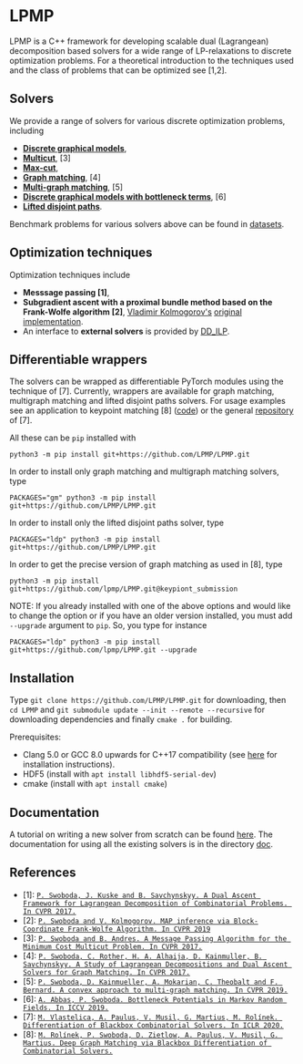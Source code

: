 LPMP
========

<!--- [![Build Status](https://travis-ci.org/LPMP/LPMP.svg?branch=master)](https://travis-ci.org/LPMP/LPMP) --->

LPMP is a C++ framework for developing scalable dual (Lagrangean) decomposition based solvers for a wide range of LP-relaxations to discrete optimization problems.
For a theoretical introduction to the techniques used and the class of problems that can be optimized see [1,2].

## Solvers
We provide a range of solvers for various discrete optimization problems, including
* **[Discrete graphical models](/include/mrf)**,
* **[Multicut](/include/multicut)**, [3]
* **[Max-cut](/include/max_cut)**, 
* **[Graph matching](include/graph_matching)**, [4]
* **[Multi-graph matching](/include/multigraph_matching)**, [5]
* **[Discrete graphical models with bottleneck terms](/include/horizon_tracking)**, [6]
* **[Lifted disjoint paths](include/lifted_disjoint_paths)**.

Benchmark problems for various solvers above can be found in [datasets](/datasets).

## Optimization techniques
Optimization techniques include
* **Messsage passing [1]**,
* **Subgradient ascent with a proximal bundle method based on the Frank-Wolfe algorithm [2]**, [Vladimir Kolmogorov's](http://http://pub.ist.ac.at/~vnk/) [original implementation](http://pub.ist.ac.at/~vnk/papers/FWMAP.html).
* An interface to **external solvers** is provided by [DD_ILP](https://github.com/pawelswoboda/DD_ILP).

## Differentiable wrappers

The solvers can be wrapped as differentiable PyTorch modules using the technique of [7]. Currently, wrappers are available for graph matching, multigraph matching and lifted disjoint paths solvers. For usage examples see an application to keypoint matching [8] ([code](https://github.com/martius-lab/blackbox-deep-graph-matching)) or the general [repository](https://github.com/martius-lab/blackbox-backprop) of [7].

All these can be `pip` installed with

```python3 -m pip install git+https://github.com/LPMP/LPMP.git```

In order to install only graph matching and multigraph matching solvers, type

`PACKAGES="gm" python3 -m pip install git+https://github.com/LPMP/LPMP.git`

In order to install only the lifted disjoint paths solver, type

`PACKAGES="ldp" python3 -m pip install git+https://github.com/LPMP/LPMP.git`

In order to get the precise version of graph matching as used in [8], type

```python3 -m pip install git+https://github.com/lpmp/LPMP.git@keypiont_submission```

NOTE:
If you already installed with one of the above options and would like to change the option or if you have an older version installed, you must add `--upgrade` argument to `pip`. So, you type for instance

`PACKAGES="ldp" python3 -m pip install git+https://github.com/lpmp/LPMP.git --upgrade`

## Installation
Type `git clone https://github.com/LPMP/LPMP.git` for downloading, then `cd LPMP` and `git submodule update --init --remote --recursive` for downloading dependencies and finally `cmake .` for building.

Prerequisites:
* Clang 5.0 or GCC 8.0 upwards for C++17 compatibility (see [here](https://solarianprogrammer.com/2016/10/07/building-gcc-ubuntu-linux/) for installation instructions).
* HDF5 (install with `apt install libhdf5-serial-dev`)
* cmake (install with `apt install cmake`)


## Documentation

A tutorial on writing a new solver from scratch can be found [here](/doc/Getting-Started.md).
The documentation for using all the existing solvers is in the directory [doc](/doc).

## References
* [1]: [`P. Swoboda, J. Kuske and B. Savchynskyy. A Dual Ascent Framework for Lagrangean Decomposition of Combinatorial Problems. In CVPR 2017.`](http://openaccess.thecvf.com/content_cvpr_2017/html/Swoboda_A_Dual_Ascent_CVPR_2017_paper.html)
* [2]: [`P. Swoboda and V. Kolmogorov. MAP inference via Block-Coordinate Frank-Wolfe Algorithm. In CVPR 2019`](http://openaccess.thecvf.com/content_CVPR_2019/html/Swoboda_MAP_Inference_via_Block-Coordinate_Frank-Wolfe_Algorithm_CVPR_2019_paper.html)
* [3]: [`P. Swoboda and B. Andres. A Message Passing Algorithm for the Minimum Cost Multicut Problem. In CVPR 2017.`](http://openaccess.thecvf.com/content_cvpr_2017/html/Swoboda_A_Message_Passing_CVPR_2017_paper.html)
* [4]: [`P. Swoboda, C. Rother, H. A. Alhaija, D. Kainmuller, B. Savchynskyy. A Study of Lagrangean Decompositions and Dual Ascent Solvers for Graph Matching. In CVPR 2017.`](http://openaccess.thecvf.com/content_cvpr_2017/html/Swoboda_A_Study_of_CVPR_2017_paper.html)
* [5]: [`P. Swoboda, D. Kainmueller, A. Mokarian, C. Theobalt and F. Bernard. A convex approach to multi-graph matching. In CVPR 2019.`](http://openaccess.thecvf.com/content_CVPR_2019/html/Swoboda_A_Convex_Relaxation_for_Multi-Graph_Matching_CVPR_2019_paper.html)
* [6]: [`A. Abbas, P. Swoboda. Bottleneck Potentials in Markov Random Fields. In ICCV 2019.`](http://openaccess.thecvf.com/content_ICCV_2019/html/Abbas_Bottleneck_Potentials_in_Markov_Random_Fields_ICCV_2019_paper.html)
* [7]: [`M. Vlastelica, A. Paulus, V. Musil, G. Martius, M. Rolínek. Differentiation of Blackbox Combinatorial Solvers. In ICLR 2020.`](https://openreview.net/forum?id=BkevoJSYPB)
* [8]: [`M. Rolínek, P. Swoboda, D. Zietlow, A. Paulus, V. Musil, G. Martius. Deep Graph Matching via Blackbox Differentiation of Combinatorial Solvers.`](https://arxiv.org/abs/2003.11657)
